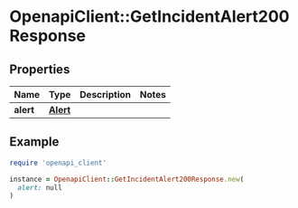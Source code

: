 # OpenapiClient::GetIncidentAlert200Response

## Properties

| Name | Type | Description | Notes |
| ---- | ---- | ----------- | ----- |
| **alert** | [**Alert**](Alert.md) |  |  |

## Example

```ruby
require 'openapi_client'

instance = OpenapiClient::GetIncidentAlert200Response.new(
  alert: null
)
```

